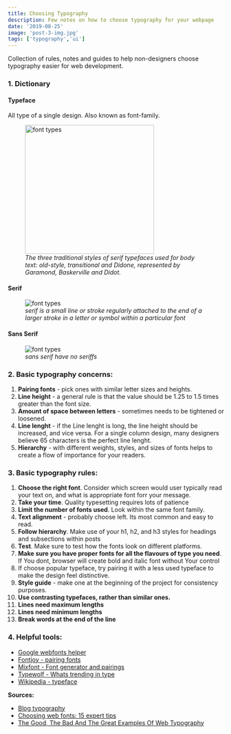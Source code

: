 ```yaml
---
title: Choosing Typography
description: Few notes on how to choose typography for your webpage
date: '2019-08-25'
image: 'post-3-img.jpg'
tags: ['typography','ui']
---
```

Collection of rules, notes and guides to help non-designers choose typography easier for web development. 

### 1. Dictionary
#### Typeface
All type of a single design. Also known as font-family.
<figure class="image">
  <img src="https://upload.wikimedia.org/wikipedia/commons/b/b5/Three_ages.png" width="300" alt="font types">
  <figcaption><i>The three traditional styles of serif typefaces used for body text: old-style, transitional and Didone, represented by Garamond, Baskerville and Didot.</i></figcaption>
</figure>

#### Serif
<figure class="image">
    <img src="https://upload.wikimedia.org/wikipedia/commons/2/26/Serif_and_sans-serif_03.svg" alt="font types">
    <figcaption><i>serif is a small line or stroke regularly attached to the end of a larger stroke in a letter or symbol within a particular font</i></figcaption>
</figure>

#### Sans Serif
<figure class="image">
    <img src="https://upload.wikimedia.org/wikipedia/commons/9/99/Serif_and_sans-serif_01.svg" alt="font types">
    <figcaption><i>sans serif have no seriffs</i></figcaption>
</figure>


### 2. Basic typography concerns:
1. **Pairing fonts** - pick ones with similar letter sizes and heights.
1. **Line height** - a general rule is that the value should be 1.25 to 1.5 times greater than the font size.
1. **Amount of space between letters** - sometimes needs to be tightened or loosened.
1. **Line lenght** - if the Line lenght is long, the line height should be increased, and vice versa. For a single column design, many designers believe 65 characters is the perfect line lenght.
1. **Hierarchy** - with different weights, styles, and sizes of fonts helps to create a flow of importance for your readers.

### 3. Basic typography rules:
1. **Choose the right font**. Consider which screen would user typically read your text on, and what is appropriate font forr your message.
1. **Take your time**. Quality typesetting requires lots of patience
1. **Limit the number of fonts used**. Look within the same font family.
1. **Text alignment** - probably choose left. Its most common and easy to read.
1. **Follow hierarchy**. Make use of your h1, h2, and h3 styles for headings and subsections within posts
1. **Test**. Make sure to test how the fonts look on different platforms.
1. **Make sure you have proper fonts for all the flavours of type you need**. If You dont, browser will create bold and italic font without Your control
1. If choose popular typeface, try pairing it with a less used typeface to make the design feel distinctive.
1. **Style guide** - make one at the beginning of the project for consistency purposes.
1. **Use contrasting typefaces, rather than similar ones.**
1. **Lines need maximum lengths**
1. **Lines need minimum lengths**
1. **Break words at the end of the line**


### 4. Helpful tools:
* [Google webfonts helper](https://google-webfonts-helper.herokuapp.com)
* [Fontjoy - pairing fonts](https://fontjoy.com/)
* [Mixfont - Font generator and pairings](https://www.mixfont.com/)
* [Typewolf - Whats trending in type](https://www.typewolf.com/)
* [Wikipedia - typeface](https://en.wikipedia.org/wiki/Typeface)

**Sources:**
* [Blog typography](https://convertkit.com/blog-typography)
* [Choosing web fonts: 15 expert tips](https://www.creativebloq.com/web-design/choose-web-fonts-1233034)
* [The Good, The Bad And The Great Examples Of Web Typography](https://www.smashingmagazine.com/2014/12/the-good-the-bad-and-the-great-examples-of-web-typography/)
